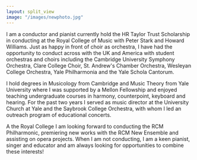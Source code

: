 ```yaml
---
layout: split_view
image: "/images/newphoto.jpg"
---
```

I am a conductor and pianist currently hold the HR Taylor Trust Scholarship in conducting at the Royal College
of Music with Peter Stark and Howard Williams. Just as happy in front of choir as orchestra, I have had the
opportunity to conduct across with the UK and America with student orchestras and choirs including the Cambridge
University Symphony Orchestra, Clare College Choir, St. Andrew's Chamber Orchestra, Wesleyan College Orchestra,
Yale Philharmonia and the Yale Schola Cantorum.


I hold degrees in Musicology from Cambridge and Music Theory from Yale University where I was supported by a
Mellon Fellowship and enjoyed teaching undergraduate courses in harmony, counterpoint, keyboard and hearing.
For the past two years I served as music director at the University Church at Yale and the Saybrook College Orchestra,
with whom I led an outreach program of educational concerts.


A the Royal College I am looking forward to conducting the RCM Philharmonic, premiering new works
with the RCM New Ensemble and assisting on opera projects. When I am not conducting, I am a keen pianist,
singer and educator and am always looking for opportunities to combine these interests!




